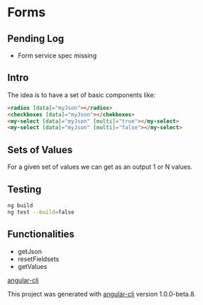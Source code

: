 # Forms

## Pending Log

- Form service spec missing

## Intro

The idea is to have a set of basic components like:

```html
<radios [data]="myJson"></radios>
<checkboxes [data]="myJson"></chekboxes>
<my-select [data]="myJson" [multi]="true"></my-select>
<my-select [data]="myJson" [multi]="false"></my-select>
```

## Sets of Values

For a given set of values we can get as an output 1 or N values.

## Testing

```bash
ng build
ng test --build=false
```

## Functionalities

- getJson
- resetFieldsets
- getValues

[angular-cli](./docs/angular-cli.md)

This project was generated with [angular-cli](https://github.com/angular/angular-cli) version 1.0.0-beta.8.
